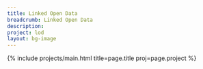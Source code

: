 ```yaml
---
title: Linked Open Data
breadcrumb: Linked Open Data
description:
project: lod
layout: bg-image
---
```

{% include projects/main.html title=page.title proj=page.project %}
